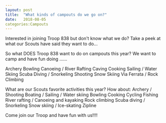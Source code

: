 ```yaml
---
layout: post
title:  "What kinds of campouts do we go on?"
date:   2018-08-05
categories:Campouts
---
```

Interested in joining Troop 838 but don't know what we do?
Take a peek at what our Scouts have said they want to do...

So what DOES Troop 838 want to do on campouts this year?
We want to camp and have fun doing ......

Archery
Bowling
Canoeing / River Rafting
Caving
Cooking
Sailing / Water Skiing
Scuba Diving / Snorkeling
Shooting
Snow Skiing
Via Ferrata / Rock Climbing

What are our Scouts favorite activities this year?  How about:
Archery  /  Shooting
Boating  /  Sailing / Water skiing
Bowling 
Cooking
Cycling
Fishing
River rafting  /  Canoeing and kayaking
Rock climbing
Scuba diving  /  Snorkeling
Snow skiing  /  Ice-skating
Zipline 

Come join our Troop and have fun with us!!!!
